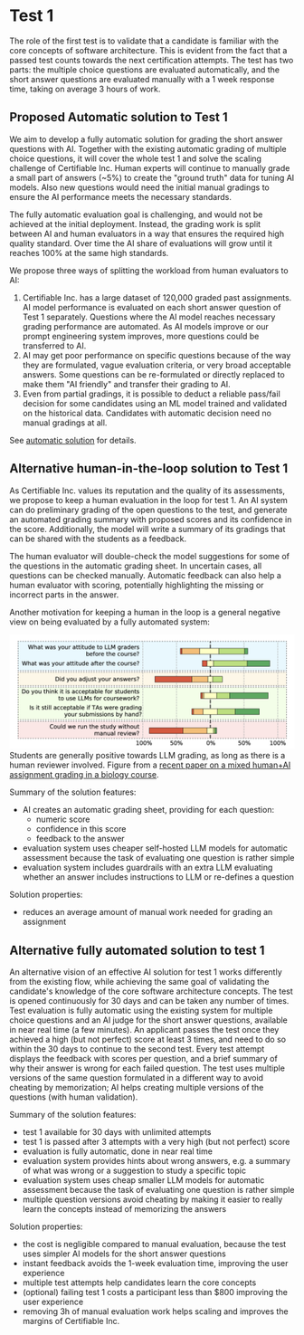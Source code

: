 
# Test 1

The role of the first test is to validate that a candidate is familiar with the core concepts of software architecture. This is evident from the fact that a passed test counts towards the next certification attempts. The test has two parts: the multiple choice questions are evaluated automatically, and the short answer questions are evaluated manually with a 1 week response time, taking on average 3 hours of work.


## Proposed Automatic solution to Test 1

We aim to develop a fully automatic solution for grading the short answer questions with AI. Together with the existing automatic grading of multiple choice questions, it will cover the whole test 1 and solve the scaling challenge of Certifiable Inc. Human experts will continue to manually grade a small part of answers (~5%) to create the "ground truth" data for tuning AI models. Also new questions would need the initial manual gradings to ensure the AI performance meets the necessary standards.

The fully automatic evaluation goal is challenging, and would not be achieved at the initial deployment. Instead, the grading work is split between AI and human evaluators in a way that ensures the required high quality standard. Over time the AI share of evaluations will grow until it reaches 100% at the same high standards.

We propose three ways of splitting the workload from human evaluators to AI:

1. Certifiable Inc. has a large dataset of 120,000 graded past assignments. AI model performance is evaluated on each short answer question of Test 1 separately. Questions where the AI model reaches necessary grading performance are automated. As AI models improve or our prompt engineering system improves, more questions could be transferred to AI.
2. AI may get poor performance on specific questions because of the way they are formulated, vague evaluation criteria, or very broad acceptable answers. Some questions can be re-formulated or directly replaced to make them "AI friendly" and transfer their grading to AI.
3. Even from partial gradings, it is possible to deduct a reliable pass/fail decision for some candidates using an ML model trained and validated on the historical data. Candidates with automatic decision need no manual gradings at all.

See [automatic solution](./automatic-solution.md) for details.



## Alternative human-in-the-loop solution to Test 1

As Certifiable Inc. values its reputation and the quality of its assessments, we propose to keep a human evaluation in the loop for test 1. An AI system can do preliminary grading of the open questions to the test, and generate an automated grading summary with proposed scores and its confidence in the score. Additionally, the model will write a summary of its gradings that can be shared with the students as a feedback.

The human evaluator will double-check the model suggestions for some of the questions in the automatic grading sheet. In uncertain cases, all questions can be checked manually. Automatic feedback can also help a human evaluator with scoring, potentially highlighting the missing or incorrect parts in the answer.

Another motivation for keeping a human in the loop is a general negative view on being evaluated by a fully automated system:

![llm acceptance](llm-acceptance.png)
Students are generally positive towards LLM grading, as long as there is a human reviewer involved. Figure from a [recent paper on a mixed human+AI assignment grading in a biology course](../references.md#llm-acceptance).



Summary of the solution features:

- AI creates an automatic grading sheet, providing for each question: 
    * numeric score
    * confidence in this score
    * feedback to the answer
- evaluation system uses cheaper self-hosted LLM models for automatic assessment because the task of evaluating one question is rather simple
- evaluation system includes guardrails with an extra LLM evaluating whether an answer includes instructions to LLM or re-defines a question

Solution properties:

- reduces an average amount of manual work needed for grading an assignment



## Alternative fully automated solution to test 1

An alternative vision of an effective AI solution for test 1 works differently from the existing flow, while achieving the same goal of validating the candidate's knowledge of the core software architecture concepts. The test is opened continuously for 30 days and can be taken any number of times. Test evaluation is fully automatic using the existing system for multiple choice questions and an AI judge for the short answer questions, available in near real time (a few minutes). An applicant passes the test once they achieved a high (but not perfect) score at least 3 times, and need to do so within the 30 days to continue to the second test. Every test attempt displays the feedback with scores per question, and a brief summary of why their answer is wrong for each failed question. The test uses multiple versions of the same question formulated in a different way to avoid cheating by memorization; AI helps creating multiple versions of the questions (with human validation).


Summary of the solution features:

- test 1 available for 30 days with unlimited attempts
- test 1 is passed after 3 attempts with a very high (but not perfect) score
- evaluation is fully automatic, done in near real time
- evaluation system provides hints about wrong answers, e.g. a summary of what was wrong or a suggestion to study a specific topic
- evaluation system uses cheap smaller LLM models for automatic assessment because the task of evaluating one question is rather simple
- multiple question versions avoid cheating by making it easier to really learn the concepts instead of memorizing the answers

Solution properties:

- the cost is negligible compared to manual evaluation, because the test uses simpler AI models for the short answer questions
- instant feedback avoids the 1-week evaluation time, improving the user experience
- multiple test attempts help candidates learn the core concepts
- (optional) failing test 1 costs a participant less than $800 improving the user experience
- removing 3h of manual evaluation work helps scaling and improves the margins of Certifiable Inc.
